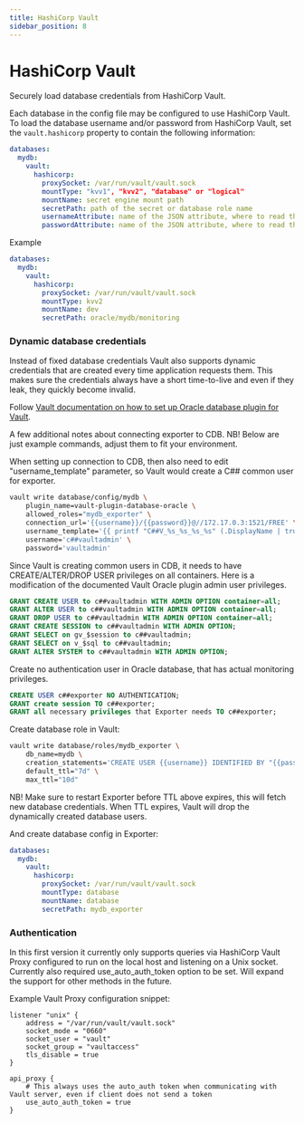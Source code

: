 ```yaml
---
title: HashiCorp Vault
sidebar_position: 8
---
```


# HashiCorp Vault

Securely load database credentials from HashiCorp Vault.

Each database in the config file may be configured to use HashiCorp Vault. To load the database username and/or password from HashiCorp Vault, set the `vault.hashicorp` property to contain the following information:

```yaml
databases:
  mydb:
    vault:
      hashicorp:
        proxySocket: /var/run/vault/vault.sock
        mountType: "kvv1", "kvv2", "database" or "logical"
        mountName: secret engine mount path
        secretPath: path of the secret or database role name
        usernameAttribute: name of the JSON attribute, where to read the database username, if ommitted defaults to "username"
        passwordAttribute: name of the JSON attribute, where to read the database password, if ommitted defaults to "password"
```

Example

```yaml
databases:
  mydb:
    vault:
      hashicorp:
        proxySocket: /var/run/vault/vault.sock
        mountType: kvv2
        mountName: dev
        secretPath: oracle/mydb/monitoring
```

### Dynamic database credentials

Instead of fixed database credentials Vault also supports dynamic credentials that are created every time application requests them. This
makes sure the credentials always have a short time-to-live and even if they leak, they quickly become invalid.

Follow [Vault documentation on how to set up Oracle database plugin for Vault](https://developer.hashicorp.com/vault/docs/secrets/databases/oracle).

A few additional notes about connecting exporter to CDB. NB! Below are just example commands, adjust them to fit your environment.

When setting up connection to CDB, then also need to edit "username_template" parameter, so Vault would create a C## common user for exporter.

```sh
vault write database/config/mydb \
    plugin_name=vault-plugin-database-oracle \
    allowed_roles="mydb_exporter" \
    connection_url='{{username}}/{{password}}@//172.17.0.3:1521/FREE' \
    username_template='{{ printf "C##V_%s_%s_%s_%s" (.DisplayName | truncate 8) (.RoleName | truncate 8) (random 20) (unix_time) | truncate 30 | uppercase | replace "-" "_" | replace "." "_" }}' \
    username='c##vaultadmin' \
    password='vaultadmin'
```

Since Vault is creating common users in CDB, it needs to have CREATE/ALTER/DROP USER privileges on all containers. Here is a modification of the documented Vault Oracle plugin admin user privileges.

```sql
GRANT CREATE USER to c##vaultadmin WITH ADMIN OPTION container=all;
GRANT ALTER USER to c##vaultadmin WITH ADMIN OPTION container=all;
GRANT DROP USER to c##vaultadmin WITH ADMIN OPTION container=all;
GRANT CREATE SESSION to c##vaultadmin WITH ADMIN OPTION;
GRANT SELECT on gv_$session to c##vaultadmin;
GRANT SELECT on v_$sql to c##vaultadmin;
GRANT ALTER SYSTEM to c##vaultadmin WITH ADMIN OPTION;
```

Create no authentication user in Oracle database, that has actual monitoring privileges.

```sql
CREATE USER c##exporter NO AUTHENTICATION;
GRANT create session TO c##exporter;
GRANT all necessary privileges that Exporter needs TO c##exporter;
```

Create database role in Vault:

```sh
vault write database/roles/mydb_exporter \
    db_name=mydb \
    creation_statements='CREATE USER {{username}} IDENTIFIED BY "{{password}}"; GRANT CREATE SESSION TO {{username}}; ALTER USER c##exporter GRANT CONNECT THROUGH {{username}};' \
    default_ttl="7d" \
    max_ttl="10d"
```

NB! Make sure to restart Exporter before TTL above expires, this will fetch new database credentials. When TTL expires, Vault will drop the dynamically created database users.

And create database config in Exporter:

```yaml
databases:
  mydb:
    vault:
      hashicorp:
        proxySocket: /var/run/vault/vault.sock
        mountType: database
        mountName: database
        secretPath: mydb_exporter
```

### Authentication

In this first version it currently only supports queries via HashiCorp Vault Proxy configured to run on the local host and listening on a Unix socket. Currently also required use_auto_auth_token option to be set.
Will expand the support for other methods in the future.

Example Vault Proxy configuration snippet:

```
listener "unix" {
    address = "/var/run/vault/vault.sock"
    socket_mode = "0660"
    socket_user = "vault"
    socket_group = "vaultaccess"
    tls_disable = true
}

api_proxy {
    # This always uses the auto_auth token when communicating with Vault server, even if client does not send a token
    use_auto_auth_token = true
}
```
